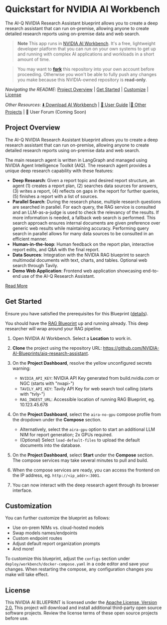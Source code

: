 # Quickstart for NVIDIA AI Workbench 

The AI-Q NVIDIA Research Assistant blueprint allows you to create a deep research assistant that can run on-premise, allowing anyone to create detailed research reports using on-premise data and web search. 

> **Note**
> This app runs in [NVIDIA AI Workbench](https://docs.nvidia.com/ai-workbench/user-guide/latest/overview/introduction.html). It's a free, lightweight developer platform that you can run on your own systems to get up and running with complex AI applications and workloads in a short amount of time. 

> You may want to [**fork**](https://docs.github.com/en/pull-requests/collaborating-with-pull-requests/working-with-forks/fork-a-repo#forking-a-repository) this repository into your own account before proceeding. Otherwise you won't be able to fully push any changes you make because this NVIDIA-owned repository is **read-only**.

*Navigating the README*: [Project Overview](#project-overview) | [Get Started](#get-started) | [Customize](#customization) | [License](#license)

*Other Resources*: [:arrow_down: Download AI Workbench](https://www.nvidia.com/en-us/deep-learning-ai/solutions/data-science/workbench/) | [:book: User Guide](https://docs.nvidia.com/ai-workbench/) |[:open_file_folder: Other Projects](https://docs.nvidia.com/ai-workbench/user-guide/latest/quickstart/example-projects.html) | :rotating_light: User Forum (Coming Soon)

## Project Overview

The AI-Q NVIDIA Research Assistant blueprint allows you to create a deep research assistant that can run on-premise, allowing anyone to create detailed research reports using on-premise data and web search. 

The main research agent is written in LangGraph and managed using NVIDIA Agent Intelligence Toolkit (AIQ). The research agent provides a unique deep research capability with these features:

- **Deep Research**: Given a report topic and desired report structure, an agent (1) creates a report plan, (2) searches data sources for answers, (3) writes a report, (4) reflects on gaps in the report for further queries, (5) finishes a report with a list of sources.
- **Parallel Search**: During the research phase, multiple research questions are searched in parallel. For each query, the RAG service is consulted and an LLM-as-a-judge is used to check the relevancy of the results. If more information is needed, a fallback web search is performed. This search approach ensures internal documents are given preference over generic web results while maintaining accuracy. Performing query search in parallel allows for many data sources to be consulted in an efficient manner.
- **Human-in-the-loop**: Human feedback on the report plan, interactive report edits, and Q&A with the final report.
- **Data Sources**: Integration with the NVIDIA RAG blueprint to search multimodal documents with text, charts, and tables. Optional web search through Tavily.
- **Demo Web Application**: Frontend web application showcasing end-to-end use of the AI-Q Research Assistant.

[Read More](../README.md)

## Get Started

Ensure you have satisfied the prerequisites for this Blueprint ([details](../README.md)). 

You should have the [RAG Blueprint](https://github.com/NVIDIA-AI-Blueprints/rag) up and running already. This deep researcher will wrap around your RAG pipeline. 

1. Open NVIDIA AI Workbench. Select a **Location** to work in.

1. **Clone** the project using the repository URL: https://github.com/NVIDIA-AI-Blueprints/aiq-research-assistant. 

1. On the **Project Dashboard**, resolve the yellow unconfigured secrets warning:

   * ``NVIDIA_API_KEY``: NVIDIA API Key generated from build.nvidia.com or NGC (starts with "nvapi-")
   * ``TAVILY_API_KEY``: Tavily API Key for web search tool calling (starts with "tvly-")
   * ``RAG_INGEST_URL``: Accessible location of running RAG Blueprint, eg. 10.123.45.678

1. On the **Project Dashboard**, select the ``aira-no-gpu`` compose profile from the dropdown under the **Compose** section.

   * Alternatively, select the ``aira-gpu`` option to start an additional LLM NIM for report generation; 2x GPUs required.
   * (Optional) Select ``load-default-files`` to upload the default documents into the database.

1. On the **Project Dashboard**, select **Start** under the **Compose** section. The compose services may take several minutes to pull and build.

1. When the compose services are ready, you can access the frontend on the IP address, eg. ``http://<ip_addr>:3001``. 

1. You can now interact with the deep research agent through its browser interface.

## Customization

You can further customize the blueprint as follows:

* Use on-prem NIMs vs. cloud-hosted models
* Swap models names/endpoints
* Custom endpoint routes
* Adjust default report organization prompts
* And more!

To customize this blueprint, adjust the ``configs`` section under ``deploy/workbench/docker-compose.yaml`` in a code editor and save your changes. When restarting the compose, any configuration changes you make will take effect. 

## License

This NVIDIA AI BLUEPRINT is licensed under the [Apache License, Version 2.0.](../LICENSE) This project will download and install additional third-party open source software projects. Review the license terms of these open source projects before use.
